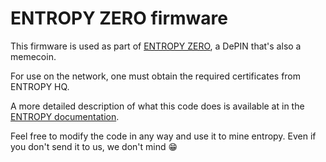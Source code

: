 # ENTROPY ZERO firmware

This firmware is used as part of [ENTROPY ZERO](https://justentropy.lol), a DePIN that's also a memecoin.

For use on the network, one must obtain the required certificates from ENTROPY HQ.

A more detailed description of what this code does is available at in the [ENTROPY documentation](https://docs.puredepin.com/ENTROPY_ZERO/intro).

Feel free to modify the code in any way and use it to mine entropy. Even if you don't send it to us, we don't mind :grin:
